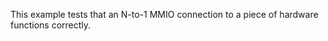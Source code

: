 <!--
     Copyright 2020, Data61, CSIRO (ABN 41 687 119 230)

     SPDX-License-Identifier: BSD-2-Clause
-->

This example tests that an N-to-1 MMIO connection to a piece of hardware
functions correctly.

